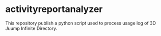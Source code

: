 # activityreportanalyzer

This repository publish a python script used to process usage log of 3D Juump Infinite Directory.

